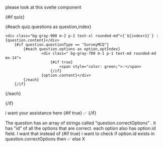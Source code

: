 please look at this svelte component 
<script>
import Th from "$lib/cmp/Th.svelte";
// import FormRow from "../FormRow.svelte";
import { fade } from 'svelte/transition';

import { quizStore } from './store';
quizStore.subscribe(value => quiz = value);
$: quiz = $quizStore;

</script>

{#if quiz}

<Th title={"Questions (Read-only)"} icon={"❓"}>

<div in:fade={{ delay: 300 }} out:fade={{ delay: 300 }} 
 class="border-2 border-gray-500 p-1 m-0 mt-0" >

   {#each quiz.questions as question,index}

    <div class="bg-gray-900 m-2 p-2 text-xl rounded-md">{`${index+1}`} : {question.content}</div>
        {#if question.questionType == "SurveyMCQ"}
            {#each question.options as option,optIndex}  
                    <div class=" bg-gray-700 m-1 p-1 text-md rounded-md mx-14">
                        {#if true}
                            <span style="color: green;">✅</span>
                        {/if}
                    {option.content}</div>
            {/each}
        {/if}
        
  {/each}
 



</div>


</Th>

{/if}


i want your assistance here
 {#if true}
    <span style="color: green;">✅</span>
{/if}

The question has an array of strings called "question.correctOptions" . it has "id" of all the options that are correct. each option also has option.id field. 
I want that instead of 
    {#if true}
i want to check 
    if option.id exists in question.correctOptions then 
    ✅ else X